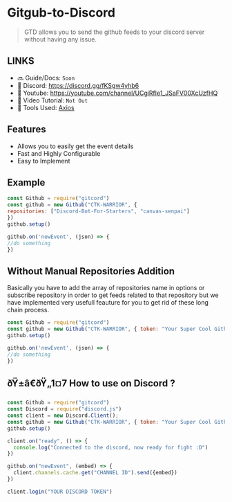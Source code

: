 # Gitgub-to-Discord

> GTD allows you to send the github feeds to your discord server without having any issue.

## LINKS

- 🔜 Guide/Docs: `Soon`
- 🌟 Discord: https://discord.gg/fKSgw4yhb6
- 🔴 Youtube: https://youtube.com/channel/UCgiRfle1_JSaFV00XcUzfHQ
- 🔵 Video Tutorial: `Not Out`
- 🔲 Tools Used: [Axios](https://www.npmjs.com/package/axios)

## Features

- Allows you to easily get the event details
- Fast and Highly Configurable
- Easy to Implement

## Example

```js
const Github = require("gitcord")
const github = new Github("CTK-WARRIOR", {
repositories: ["Discord-Bot-For-Starters", "canvas-senpai"]
})
github.setup()

github.on('newEvent', (json) => {
//do something
})
```
## Without Manual Repositories Addition
Basically you have to add the array of repositories name in options or subscribe repository in order to get feeds related to that repository but we have implemented very usefull feauture for you to get rid of these long chain process.

```js
const Github = require("gitcord")
const github = new Github("CTK-WARRIOR", { token: "Your Super Cool Github Token", gitall: true }) //will throw error if user have more than 50 repo
github.setup()

github.on('newEvent', (json) => {
//do something
})
```

## ðŸ±â€ðŸ„1¤7 How to use on Discord ?
```js
const Github = require("gitcord")
const Discord = require("discord.js")
const client = new Discord.Client();
const github = new Github("CTK-WARRIOR", { token: "Your Super Cool Github Token", gitall: true })
github.setup()

client.on("ready", () => {
  console.log("Connected to the discord, now ready for fight :D")
})

github.on("newEvent", (embed) => {
  client.channels.cache.get("CHANNEL ID").send({embed})
})

client.login("YOUR DISCORD TOKEN")

```

